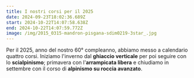 ```yaml
---
title: I nostri corsi per il 2025
date: 2024-09-23T18:02:36.689Z
start: 2024-10-22T14:07:58.638Z
end: 2024-10-22T14:07:59.772Z
image: /img/2015_0315-mandron-pisgana-sdim0219-3star_.jpg
---
```

Per il 2025, anno del nostro 60° compleanno, abbiamo messo a calendario quattro corsi. Iniziamo l'inverno dal **ghiaccio verticale** per poi seguire con lo **scialpinismo**; primavera con l'**arrampicata libera** e chiudiamo in settembre con il corso di **alpinismo su roccia avanzato**.
